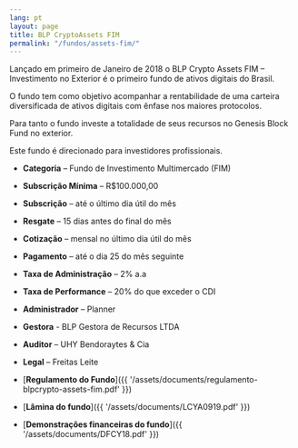 ```yaml
---
lang: pt
layout: page
title: BLP CryptoAssets FIM
permalink: "/fundos/assets-fim/"
---
```


Lançado em primeiro de Janeiro de 2018 o BLP Crypto Assets FIM – Investimento no Exterior é o primeiro fundo de ativos digitais do Brasil.

O fundo tem como objetivo acompanhar a rentabilidade de uma carteira diversificada de ativos digitais com ênfase nos maiores protocolos.

Para tanto o fundo investe a totalidade de seus recursos no Genesis Block Fund no exterior.

Este fundo é direcionado para investidores profissionais.

- **Categoria** – Fundo de Investimento Multimercado (FIM)
- **Subscrição Mínima** – R$100.000,00
- **Subscrição** – até o último dia útil do mês
- **Resgate** – 15 dias antes do final do mês
- **Cotização** –  mensal no último dia útil do mês
- **Pagamento** –   até o dia 25 do mês seguinte
- **Taxa de Administração** – 2% a.a
- **Taxa de Performance** – 20% do que exceder o CDI
- **Administrador** – Planner
- **Gestora** - BLP Gestora de Recursos LTDA
- **Auditor** – UHY Bendoraytes & Cia
- **Legal** – Freitas Leite

- [**Regulamento do Fundo**]({{ '/assets/documents/regulamento-blpcrypto-assets-fim.pdf' }})
- [**Lâmina do fundo**]({{ '/assets/documents/LCYA0919.pdf' }})
- [**Demonstrações financeiras do fundo**]({{ '/assets/documents/DFCY18.pdf' }})
